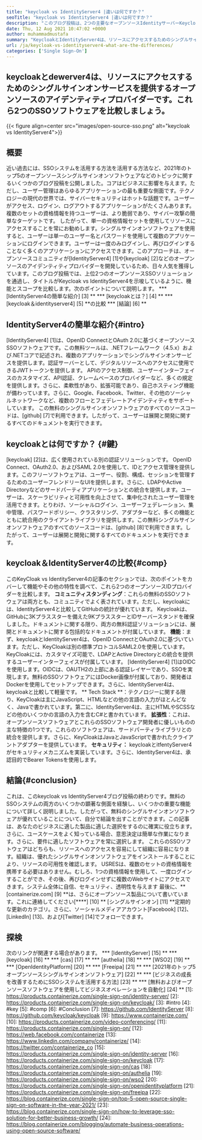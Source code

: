 ```yaml
---
title: "keycloak vs IdentityServer4 |違いは何ですか？" 
seoTitle: "keycloak vs IdentityServer4 |違いは何ですか？" 
description: "このブログ投稿は、2つの主要なオープンソースIdentityサーバーKeycloak vs IdentityServer4の比較に関するものです。どちらのソフトウェアも自己ホストされており、リッチな機能があります。" 
date: Thu, 12 Aug 2021 10:47:02 +0000
author: muhammadmustafa
summary: "KeycloakとIdentityServer4は、リソースにアクセスするためのシングルサインオンサービスを提供するオープンソースIDプロバイダーです。これら2つのSSOソフトウェアを比較しましょう。" 
url: /ja/keycloak-vs-identityserver4-what-are-the-differences/
categories: ['Single Sign-On']
---
```


## keycloakとdewerver4は、リソースにアクセスするためのシングルサインオンサービスを提供するオープンソースのアイデンティティプロバイダーです。これら2つのSSOソフトウェアを比較しましょう。

{{< figure align=center src="images/open-source-sso.png" alt="keycloak vs IdentityServer4">}}


## 概要
近い過去には、SSOシステムを活用する方法を活用する方法など、2021年のトップ5のオープンソースシングルサインオンソフトウェアなどのトピックに関するいくつかのブログ投稿を公開しました。コアはビジネスに影響を与えます。ただし、ユーザー管理はあらゆるアプリケーションの最も重要な側面です。テクノロジーの現代の世界では、サイバーセキュリティはホットな話題です。ユーザーがアクセス、ログイン、ログアウトするアプリケーションがたくさんあります。複数のセットの資格情報を持つユーザーは、より脆弱であり、サイバー攻撃の簡単なターゲットです。
したがって、単一の資格情報セットを使用してリソースにアクセスすることを常にお勧めします。シングルサインオンソフトウェアを使用すると、ユーザーは単一のユーザー名とパスワードを使用して複数のアプリケーションにログインできます。ユーザーは一度のみログインし、再びログインすることなく多くのアプリケーションにアクセスできます。このアプローチは、オープンソースコミュニティが[IdentityServer4] [1]や[keycloak] [2]などのオープンソースのアイデンティティプロバイダーを開発しているため、日々人気を獲得しています。このブログ投稿では、上位2つのオープンソースSSOソリューションを通過し、タイトルがKeycloak vs IdentityServer4を示唆しているように、機能とスコープを比較します。次のポイントについて説明します。
  *** [IdentityServer4の簡単な紹介] [3] **
  *** [keycloakとは？] [4] **
  *** [keycloak＆identityserver4] [5] **の比較
  *** [結論] [6] **

## IdentityServer4の簡単な紹介{#intro}
[IdentityServer4] [1]は、OpenID ConnectとOAuth 2.0に基づくオープンソースSSOソフトウェアです。この無料ツールは、.NETフレームワーク（4.5.x）および.NETコアで記述され、複数のアプリケーションでシングルサインオンサービスを提供します。認証サーバーとして、デジタルリソースへのアクセスに使用できるJWTトークンを提供します。 APIのアクセス制御、ユーザーインターフェイスのカスタマイズ、API認証、クレームベースのプロバイダーなど、多くの規定を提供します。さらに、柔軟性があり、拡張可能であり、自己ホスティング機能が備わっています。さらに、Google、Facebook、Twitter、その他のソーシャルネットワークなど、複数のフローとフェデレートアイデンティティをサポートしています。
この無料のシングルサインオンソフトウェアのすべてのソースコードは、[github] [7]で利用できます。したがって、ユーザーは展開と開発に関するすべてのドキュメントを実行できます。

## keycloakとは何ですか？ {#鍵}
[keycloak] [2]は、広く使用されている別の認証ソリューションです。 OpenID Connect、OAuth2.0、およびSAML 2.0を使用して、IDとアクセス管理を提供します。このフリーソフトウェアは、ユーザー、役割、構成、セッションを管理するためのユーザーフレンドリーなUIを提供します。さらに、LDAPやActive Directoryなどのサードパーティアプリケーションとの統合を提供します。ユーザーは、スケーラビリティと可用性を向上させて、集中化されたユーザー管理を活用できます。とりわけ、ソーシャルログイン、ユーザーフェデレーション、集中管理、パスワードポリシー、クラスタリング、アダプターなど、多くの機能とともに統合用のクライアントライブラリを提供します。この無料シングルサインオンソフトウェアのすべてのソースコードは、[github] [8]で利用できます。したがって、ユーザーは展開と開発に関するすべてのドキュメントを実行できます。

## keycloak＆IdentityServer4の比較{#comp}
このKeyCloak vs IdentityServer4の記事のセクションでは、次のポイントをカバーして機能やその他の特性を調べて、これら2つのオープンソースIDプロバイダーを比較します。
**コミュニティスタンディング**：これらの無料のSSOソフトウェアは両方とも、コミュニティでよく表されています。ただし、keycloakには、IdentityServer4と比較してGitHubの統計が優れています。 Keycloakは、GitHubに3Kプラススターを備えた9KプラススターとIDサーバースタンドを確保しました。ドキュメントに関する限り、両方の無料認証ソリューションには、展開とドキュメントに関する包括的なドキュメントが付属しています。
**機能**：まず、keycloakとIdentityServer4は、OpenID ConnectとOAuth2.0に基づいています。ただし、KeyCloakは別の標準プロトコルSAML2.0を使用しています。 KeyCloakには、カスタマイズ可能で、LDAPとActive Directoryとの統合を提供するユーザーインターフェイスが付属しています。 [IdentityServer4] [1]はOIDCを使用します。OIDCは、OAUTH2の上部にある認証レイヤーであり、SSOを実現します。無料のSSOソフトウェアにはDocker画像が付属しており、開発者はDockerを使用してセットアップできます。さらに、IdentityServer4は、keycloakと比較して軽量です。
** Tech Stack **：テクノロジーに関する限り、KeyCloakは主にJavaScript、HTMLなどの他の言語の入力がほとんどなく、Javaで書かれています。第二に、IdentityServer4は、主にHTMLやSCSSなどの他のいくつかの言語の入力を含むC#と書かれています。
**拡張性**：これは、オープンソースソフトウェアとこれらのSSOソフトウェア開発者に優しいものの主な特徴の1つです。これらのソフトウェアは、サードパーティライブラリとの統合を提供します。さらに、KeyCloakはJavaとJavaScriptで書かれたクライアントアダプターを提供しています。
**セキュリティ：** keycloakとitfentyServer4がセキュリティメカニズムを実装しています。さらに、IdentityServer4は、承認目的でBearer Tokensを使用します。

## 結論{#conclusion}
これは、このkeycloak vs IdentityServer4ブログ投稿の終わりです。無料のSSOシステムの両方のいくつかの顕著な側面を経験し、いくつかの重要な機能について詳しく説明しました。したがって、無料のシングルサインオンソフトウェアが優れていることについて、自分で結論を出すことができます。この記事は、あなたのビジネスに適した製品に適した選択をするのに確実に役立ちます。さらに、ユースケースをよく知っている場合、意思決定は簡単な作業になります。さらに、要件に適したソフトウェアを常に選択します。
これらのSSOソフトウェアはどちらも、リソースへのアクセスを容易にして組織に容易になります。組織は、優れたシングルサインオンソフトウェアをインストールすることにより、リソースの可用性を確認します。 USRESは、複数のセットの資格情報を携帯する必要はありません。むしろ、1つの資格情報を使用して、一度ログインすることができ、その後、再びログインせずに複数のWebサイトにアクセスできます。システム全体に自信、セキュリティ、透明性を与えます
最後に、** [containerize.com] [9] **は、さらにオープンソース製品について書いています。これに連絡してください[****] [10] ** [シングルサインオン] [11] **定期的な更新のカテゴリ。さらに、ソーシャルメディアアカウント[Facebook] [12]、[LinkedIn] [13]、および[Twitter] [14]でフォローできます。

## 探検
次のリンクが関連する場合があります。
  *** [IdentityServer] [15] **
  *** [keycloak] [16] **
  *** [cas] [17] **
  *** [authelia] [18] **
  *** [WSO2] [19] **
  *** [OpenIdentityPlatform] [20] **
  *** [Freeipa] [21] **
  *** [2021年のトップ5オープンソースシングルサインオンソフトウェア] [22] **
  *** [ビジネスの成長を改善するためにSSOシステムを活用する方法] [23] **
  *** [無料およびオープンソースソフトウェアを使用してビジネスオペレーションを自動化] [24] **
[1]: https://products.containerize.com/single-sign-on/identity-server/
[2]: https://products.containerize.com/single-sign-on/keycloak/
[3]: #intro
[4]: #key
[5]: #comp
[6]: #Conclusion
[7]: https://github.com/IdentityServer
[8]: https://github.com/keycloak/keycloak
[9]: https://www.containerize.com/
[10]: https://products.containerize.com/video-conferencing/
[11]: https://products.containerize.com/single-sign-on/
[12]: https://web.facebook.com/containerize
[13]: https://www.linkedin.com/company/containerize/
[14]: https://twitter.com/containerize_co
[15]: https://products.containerize.com/single-sign-on/identity-server
[16]: https://products.containerize.com/single-sign-on/keycloak
[17]: https://products.containerize.com/single-sign-on/cas
[18]: https://products.containerize.com/single-sign-on/authelia
[19]: https://products.containerize.com/single-sign-on/wso2
[20]: https://products.containerize.com/single-sign-on/openidentityplatform
[21]: https://products.containerize.com/single-sign-on/freeipa
[22]: https://blog.containerize.com/single-sign-on/top-5-open-source-single-sign-on-software-in-the-year-2021/
[23]: https://blog.containerize.com/single-sign-on/how-to-leverage-sso-solution-for-better-business-growth/
[24]: https://blog.containerize.com/blogging/automate-business-operations-using-open-source-software/
